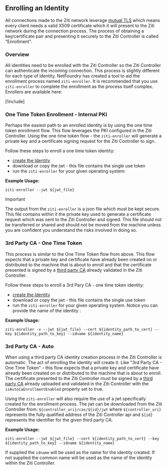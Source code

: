 ## Enrolling an Identity

All connections made to the Ziti network leverage [mutual TLS](https://en.wikipedia.org/wiki/Mutual_authentication)
which means every client needs a valid X509 certificate which it will present to the Ziti network during the connection
process. The process of obtaining a key/certificate pair and presenting it securely to the Ziti Controller is called
"Enrollment".

### Overview

All identities need to be enrolled with the Ziti Controller so the Ziti Controller can authenticate the incoming connection.
This process is slightly different for each type of identity. NetFoundry has created a tool to aid the enrollment
process named `ziti-enroller`. It is recommended that you use `ziti-enroller` to complete the enrollment as the
process itself complex. Enrollers are available here:

[!include[](../downloads/enroller.md)]

### One Time Token Enrollment - Internal PKI

Perhaps the easiest path to an enrolled identity is by using the one time token enrollment flow. This flow leverages the
PKI configured in the Ziti Controller.  Using the one time token flow - the `ziti-enroller` will generate a private key
and a certificate signing request for the Ziti Controller to sign.

Follow these steps to enroll a one time token identity:

* [create the Identity](./creating.md)
* download or copy the jwt - this file contains the single use token
* run the `ziti-enroller` for your given operating system:

**Example Usage:**

    ziti-enroller --jwt ${jwt_file}

> [!IMPORTANT]
> The output from the `ziti-enroller` is a json file which must be kept secure. This file contains within it the private key
> used to generate a certificate request which was sent to the Ziti Controller and signed.  This file should not be
> transferred or shared and should not be moved from the machine unless you are confident you understand the risks
> involved in doing so.

### 3rd Party CA - One Time Token

This process is similar to the One Time Token flow from above. This flow expects that a private key and certificate have
already been created on or distributed to the machine that is about to enroll and that the certificate presented is
signed by a [third party CA](~/ziti/manage/pki.md#third-party-ca-optional) already validated in the Ziti Controller.

Follow these steps to enroll a 3rd Pary CA - one time token identity:

* [create the Identity](./creating.md)
* download or copy the jwt - this file contains the single use token
* run the `ziti-enroller` for your given operating system. Notice you can provide the name of the identity :

**Example Usage:**

    ziti-enroller -v --jwt ${jwt_file} --cert ${identity_path_to_cert} --key ${identity_path_to_key} --idname ${identity_name}

### 3rd Party CA - Auto

When using a third party CA identity creation process in the Ziti Controller is automatic. The act of enrolling the
identity will create it. Like "3rd Party CA - One Time Token" - this flow expects that a private key and certificate
have already been created on or distributed to the machine that is about to enroll. The certificate presented to the
Ziti Controller must be signed by a [third party CA](~/ziti/manage/pki.md#third-party-ca-optional) already
uploaded and validated in the Ziti Controller with the `isAutoCaEnrollmentEnabled` property set to true.

Using the `ziti-enroller` will also require the use of a jwt specifically created for the enrollment process. The jwt
can be downloaded from the Ziti Controller from:  `${controller_uri}/cas/${id}/jwt` where `${controller_uri}` represents
the fully qualified address of the Ziti Controller api and `${id}` represents the identifier for the given third party CA.

**Example Usage:**

    ziti-enroller --jwt ${jwt_file} --cert ${identity_path_to_cert} --key ${identity_path_to_key} --idname ${identity_name}

If supplied the `idname` will be used as the name for the identity created. If not supplied the common name will be used
as the name of the identity within the Ziti Controller.
